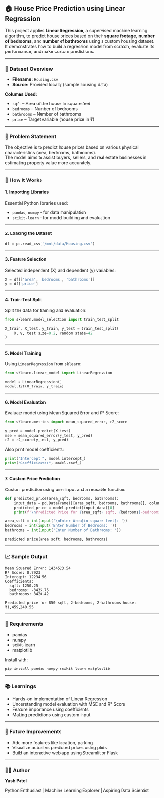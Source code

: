 
## 🏠 House Price Prediction using Linear Regression

This project applies **Linear Regression**, a supervised machine learning algorithm, to predict house prices based on their **square footage**, **number of bedrooms**, and **number of bathrooms** using a custom housing dataset.  
It demonstrates how to build a regression model from scratch, evaluate its performance, and make custom predictions.

---

### 📁 Dataset Overview

- **Filename:** `Housing.csv`  
- **Source:** Provided locally (sample housing data)

**Columns Used:**
- `sqft` – Area of the house in square feet  
- `bedrooms` – Number of bedrooms  
- `bathrooms` – Number of bathrooms  
- `price` – Target variable (house price in ₹)

---

### 📌 Problem Statement

The objective is to predict house prices based on various physical characteristics (area, bedrooms, bathrooms).  
The model aims to assist buyers, sellers, and real estate businesses in estimating property value more accurately.

---

### 🚀 How It Works

#### 1. **Importing Libraries**

Essential Python libraries used:

- `pandas`, `numpy` – for data manipulation
- `scikit-learn` – for model building and evaluation

---

#### 2. **Loading the Dataset**
```python
df = pd.read_csv('/mnt/data/Housing.csv')
```

---

#### 3. **Feature Selection**

Selected independent (X) and dependent (y) variables:
```python
X = df[['area', 'bedrooms', 'bathrooms']]
y = df['price']
```

---

#### 4. **Train-Test Split**

Split the data for training and evaluation:
```python
from sklearn.model_selection import train_test_split

X_train, X_test, y_train, y_test = train_test_split(
    X, y, test_size=0.2, random_state=42
)
```

---

#### 5. **Model Training**

Using `LinearRegression` from `sklearn`:
```python
from sklearn.linear_model import LinearRegression

model = LinearRegression()
model.fit(X_train, y_train)
```

---

#### 6. **Model Evaluation**

Evaluate model using Mean Squared Error and R² Score:
```python
from sklearn.metrics import mean_squared_error, r2_score

y_pred = model.predict(X_test)
mse = mean_squared_error(y_test, y_pred)
r2 = r2_score(y_test, y_pred)
```

Also print model coefficients:
```python
print("Intercept:", model.intercept_)
print("Coefficients:", model.coef_)
```

---

#### 7. **Custom Price Prediction**

Custom prediction using user input and a reusable function:
```python
def predicted_price(area_sqft, bedrooms, bathrooms):
    input_data = pd.DataFrame([[area_sqft, bedrooms, bathrooms]], columns=['area', 'bedrooms', 'bathrooms'])
    predicted_price = model.predict(input_data)[0]
    print(f'\nPredicted Price for {area_sqft} sqft, {bedrooms}-bedrooms, {bathrooms}-bathrooms : ₹{predicted_price:,.2f}')

area_sqft = int(input('\nEnter Area[in square feet]: '))
bedrooms = int(input('Enter Number of Bedrooms: '))
bathrooms = int(input('Enter Number of Bathrooms: '))

predicted_price(area_sqft, bedrooms, bathrooms)
```

---

### 📈 Sample Output

```
Mean Squared Error: 1434523.54
R² Score: 0.7923
Intercept: 12234.56
Coefficients:
  sqft: 1250.25
  bedrooms: -3435.75
  bathrooms: 8420.42

Predicted price for 850 sqft, 2-bedrooms, 2-bathrooms house: ₹1,459,240.55
```

---

### 📎 Requirements
- pandas  
- numpy  
- scikit-learn  
- matplotlib

Install with:
```bash
pip install pandas numpy scikit-learn matplotlib
```

---

### 📚 Learnings

- Hands-on implementation of Linear Regression
- Understanding model evaluation with MSE and R² Score
- Feature importance using coefficients
- Making predictions using custom input

---

### 🧠 Future Improvements

- Add more features like location, parking
- Visualize actual vs predicted prices using plots
- Build an interactive web app using Streamlit or Flask

---

### 👨‍💻 Author

**Yash Patel**  

Python Enthusiast | Machine Learning Explorer | Aspiring Data Scientist
